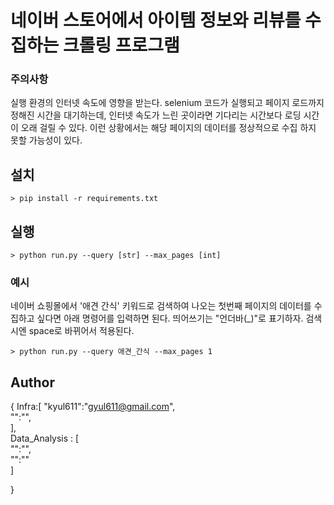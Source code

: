 # 네이버 스토어에서 아이템 정보와 리뷰를 수집하는 크롤링 프로그램

### 주의사항
실행 환경의 인터넷 속도에 영향을 받는다. 
selenium 코드가 실행되고 페이지 로드까지 정해진 시간을 대기하는데, 인터넷 속도가 느린 곳이라면 기다리는 시간보다 로딩 시간이 오래 걸릴 수 있다. 
이런 상황에서는 해당 페이지의 데이터를 정상적으로 수집 하지 못할 가능성이 있다. 


## 설치
```
> pip install -r requirements.txt
```

## 실행
```
> python run.py --query [str] --max_pages [int]
```

### 예시
네이버 쇼핑몰에서 '애견 간식' 키워드로 검색하여 나오는 첫번째 페이지의 데이터를 수집하고 싶다면 아래 명령어를 입력하면 된다. 띄어쓰기는 "언더바(_)"로 표기하자. 검색시엔 space로 바뀌어서 적용된다.
```
> python run.py --query 애견_간식 --max_pages 1
```


## Author

{
	Infra:[
		"kyul611":"gyul611@gmail.com",  
		"":"",  
	],  
	Data_Analysis : [  
		"":"",  
		"":""  
	]  

}